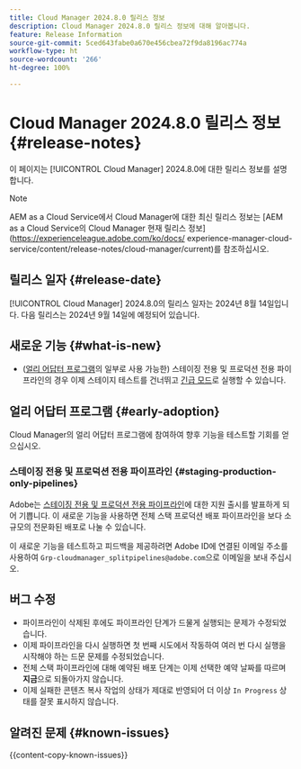 ```yaml
---
title: Cloud Manager 2024.8.0 릴리스 정보
description: Cloud Manager 2024.8.0 릴리스 정보에 대해 알아봅니다.
feature: Release Information
source-git-commit: 5ced643fabe0a670e456cbea72f9da8196ac774a
workflow-type: ht
source-wordcount: '266'
ht-degree: 100%

---
```



# Cloud Manager 2024.8.0 릴리스 정보 {#release-notes}

이 페이지는 [!UICONTROL Cloud Manager] 2024.8.0에 대한 릴리스 정보를 설명합니다.

>[!NOTE]
>
>AEM as a Cloud Service에서 Cloud Manager에 대한 최신 릴리스 정보는 [AEM as a Cloud Service의 Cloud Manager 현재 릴리스 정보](https://experienceleague.adobe.com/ko/docs/ experience-manager-cloud-service/content/release-notes/cloud-manager/current)를 참조하십시오.

## 릴리스 일자 {#release-date}

[!UICONTROL Cloud Manager] 2024.8.0의 릴리스 일자는 2024년 8월 14일입니다. 다음 릴리스는 2024년 9월 14일에 예정되어 있습니다.

## 새로운 기능 {#what-is-new}

* ([얼리 어답터 프로그램](#staging-production-only-pipelines)의 일부로 사용 가능한) 스테이징 전용 및 프로덕션 전용 파이프라인의 경우 이제 스테이지 테스트를 건너뛰고 [긴급 모드](/help/using/stage-prod-only.md#emergency-mode)로 실행할 수 있습니다.

## 얼리 어답터 프로그램 {#early-adoption}

Cloud Manager의 얼리 어답터 프로그램에 참여하여 향후 기능을 테스트할 기회를 얻으십시오.

### 스테이징 전용 및 프로덕션 전용 파이프라인 {#staging-production-only-pipelines}

Adobe는 [스테이징 전용 및 프로덕션 전용 파이프라인](/help/using/stage-prod-only.md)에 대한 지원 출시를 발표하게 되어 기쁩니다. 이 새로운 기능을 사용하면 전체 스택 프로덕션 배포 파이프라인을 보다 소규모의 전문화된 배포로 나눌 수 있습니다.

이 새로운 기능을 테스트하고 피드백을 제공하려면 Adobe ID에 연결된 이메일 주소를 사용하여 `Grp-cloudmanager_splitpipelines@adobe.com`으로 이메일을 보내 주십시오.

## 버그 수정

* 파이프라인이 삭제된 후에도 파이프라인 단계가 드물게 실행되는 문제가 수정되었습니다.
* 이제 파이프라인을 다시 실행하면 첫 번째 시도에서 작동하여 여러 번 다시 실행을 시작해야 하는 드문 문제를 수정되었습니다.
* 전체 스택 파이프라인에 대해 예약된 배포 단계는 이제 선택한 예약 날짜를 따르며 **지금**&#x200B;으로 되돌아가지 않습니다.
* 이제 실패한 콘텐츠 복사 작업의 상태가 제대로 반영되어 더 이상 `In Progress` 상태를 잘못 표시하지 않습니다.

## 알려진 문제 {#known-issues}

{{content-copy-known-issues}}
